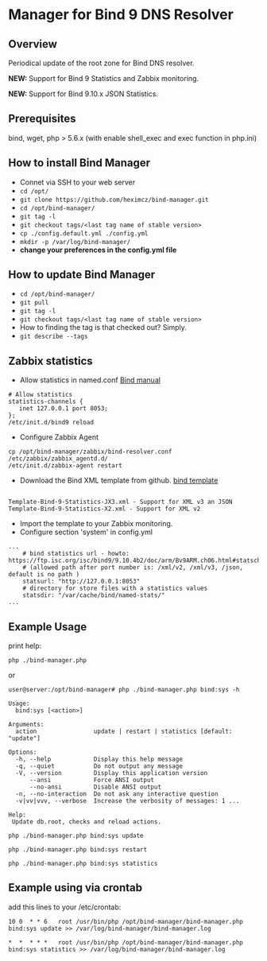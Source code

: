 # Manager for Bind 9 DNS Resolver 


## Overview

Periodical update of the root zone for Bind DNS resolver.

**NEW:** Support for Bind 9 Statistics and Zabbix monitoring.

**NEW:** Support for Bind 9.10.x JSON Statistics.

## Prerequisites

bind, wget, php > 5.6.x (with enable shell_exec and exec function in php.ini)

## How to install Bind Manager

 - Connet via SSH to your web server
 - ```cd /opt/```
 - ```git clone https://github.com/heximcz/bind-manager.git```
 - ```cd /opt/bind-manager/```
 - ```git tag -l```
 - ```git checkout tags/<last tag name of stable version>```
 - ```cp ./config.default.yml ./config.yml```
 - ```mkdir -p /var/log/bind-manager/```
 -  **change your preferences in the config.yml file**

## How to update Bind Manager

 - ```cd /opt/bind-manager/```
 - ```git pull```
 - ```git tag -l```
 - ```git checkout tags/<last tag name of stable version>```
 - How to finding the tag is that checked out? Simply.
 - ```git describe --tags```

## Zabbix statistics

* Allow statistics in named.conf [Bind manual](https://ftp.isc.org/isc/bind9/9.10.4b2/doc/arm/Bv9ARM.ch06.html#statschannels)

```
# Allow statistics
statistics-channels {
   inet 127.0.0.1 port 8053;
};
/etc/init.d/bind9 reload
```

* Configure Zabbix Agent

```
cp /opt/bind-manager/zabbix/bind-resolver.conf /etc/zabbix/zabbix_agentd.d/
/etc/init.d/zabbix-agent restart
```

* Download the Bind XML template from github. [bind template](https://github.com/heximcz/bind-manager/tree/master/zabbix)

```

Template-Bind-9-Statistics-JX3.xml - Support for XML v3 an JSON
Template-Bind-9-Statistics-X2.xml - Support for XML v2

```

* Import the template to your Zabbix monitoring.
* Configure section 'system' in config.yml 

```
...
    # bind statistics url - howto: https://ftp.isc.org/isc/bind9/9.10.4b2/doc/arm/Bv9ARM.ch06.html#statschannels
    # (allowed path after port number is: /xml/v2, /xml/v3, /json, default is no path )
    statsurl: "http://127.0.0.1:8053"
    # directory for store files with a statistics values
    statsdir: "/var/cache/bind/named-stats/"
...
```

## Example Usage

print help:

```php ./bind-manager.php```

or

``` shell
user@server:/opt/bind-manager# php ./bind-manager.php bind:sys -h

Usage:
  bind:sys [<action>]

Arguments:
  action                update | restart | statistics [default: "update"]

Options:
  -h, --help            Display this help message
  -q, --quiet           Do not output any message
  -V, --version         Display this application version
      --ansi            Force ANSI output
      --no-ansi         Disable ANSI output
  -n, --no-interaction  Do not ask any interactive question
  -v|vv|vvv, --verbose  Increase the verbosity of messages: 1 ...

Help:
 Update db.root, checks and reload actions.

```

```php ./bind-manager.php bind:sys update```

```php ./bind-manager.php bind:sys restart```

```php ./bind-manager.php bind:sys statistics```


## Example using via crontab

add this lines to your /etc/crontab:

```10 0  * * 6   root /usr/bin/php /opt/bind-manager/bind-manager.php bind:sys update >> /var/log/bind-manager/bind-manager.log```

```*  *  * * *   root /usr/bin/php /opt/bind-manager/bind-manager.php bind:sys statistics >> /var/log/bind-manager/bind-manager.log```
